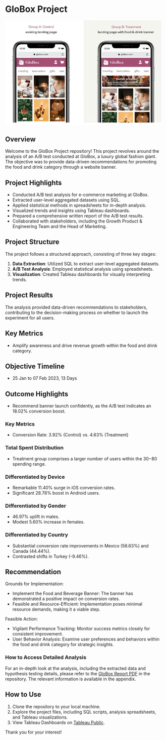 # GloBox Project

![GloBox Banner](https://github.com/CharuKes/globox_project/blob/main/data/globox.JPG) 

## Overview

Welcome to the GloBox Project repository! This project revolves around the analysis of an A/B test conducted at GloBox, a luxury global fashion giant. The objective was to provide data-driven recommendations for promoting the food and drink category through a website banner.

## Project Highlights

- Conducted A/B test analysis for e-commerce marketing at GloBox.
- Extracted user-level aggregated datasets using SQL.
- Applied statistical methods in spreadsheets for in-depth analysis.
- Visualized trends and insights using Tableau dashboards.
- Prepared a comprehensive written report of the A/B test results.
- Collaborated with stakeholders, including the Growth Product & Engineering Team and the Head of Marketing.

## Project Structure

The project follows a structured approach, consisting of three key stages:

1. **Data Extraction**: Utilized SQL to extract user-level aggregated datasets.
2. **A/B Test Analysis**: Employed statistical analysis using spreadsheets.
3. **Visualization**: Created Tableau dashboards for visually interpreting trends.

## Project Results

The analysis provided data-driven recommendations to stakeholders, contributing to the decision-making process on whether to launch the experiment for all users.

## Key Metrics

- Amplify awareness and drive revenue growth within the food and drink category.

## Objective Timeline

- 25 Jan to 07 Feb 2023, 13 Days

## Outcome Highlights

- Recommend banner launch confidently, as the A/B test indicates an 18.02% conversion boost.

### Key Metrics

- Conversion Rate: 3.92% (Control) vs. 4.63% (Treatment)

### Total Spent Distribution

- Treatment group comprises a larger number of users within the $30-$80 spending range.

### Differentiated by Device

- Remarkable 11.40% surge in iOS conversion rates.
- Significant 28.78% boost in Android users.

### Differentiated by Gender

- 46.97% uplift in males.
- Modest 5.60% increase in females.

### Differentiated by Country

- Substantial conversion rate improvements in Mexico (56.63%) and Canada (44.44%).
- Contrasted shifts in Turkey (-9.46%).

## Recommendation

Grounds for Implementation:

- Implement the Food and Beverage Banner: The banner has demonstrated a positive impact on conversion rates.
- Feasible and Resource-Efficient: Implementation poses minimal resource demands, making it a viable step.

Feasible Action:

- Vigilant Performance Tracking: Monitor success metrics closely for consistent improvement.
- User Behavior Analysis: Examine user preferences and behaviors within the food and drink category for strategic insights.

### How to Access Detailed Analysis

For an in-depth look at the analysis, including the extracted data and hypothesis testing details, please refer to the [GloBox Report PDF](<https://github.com/CharuKes/globox_project/blob/main/Globox%20Project.pdf>) in the repository. The relevant information is available in the appendix.

## How to Use

1. Clone the repository to your local machine.
2. Explore the project files, including SQL scripts, analysis spreadsheets, and Tableau visualizations.
3. View Tableau Dashboards on [Tableau Public](https://public.tableau.com/app/profile/charu.kesarwani3927/viz/GloboxABTestAnalysis_17009696417070/GloBoxABTestAnalysis).

Thank you for your interest!
